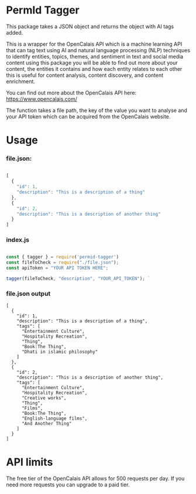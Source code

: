 # PermId Tagger

This package takes a JSON object and returns the object with AI tags added.

This is a wrapper for the OpenCalais API which is a machine learning API that can tag text using AI and natural language processing (NLP) techniques to identify entities, topics, themes, and sentiment in text and social media content using this package you will be able to find out more about your content, the entities it contains and how each entity relates to each other this is useful for content analysis, content discovery, and content enrichment.

You can find out more about the OpenCalais API here: https://www.opencalais.com/

The function takes a file path, the key of the value you want to analyse and your API token which can be acquired from the OpenCalais website.

# Usage

### file.json:

```js

[
  {
    "id": 1,
    "description": "This is a description of a thing"
  },
  {
    "id": 2,
    "description": "This is a description of another thing"
  }
]
```

### index.js

```js

const { tagger } = require('permid-tagger')
const fileToCheck = require("./file.json");
const apiToken = "YOUR API TOKEN HERE";

tagger(fileToCheck, "description", "YOUR_API_TOKEN"); `


```

### file.json output

```
[
  {
    "id": 1,
    "description": "This is a description of a thing",
    "tags": [
      "Entertainment Culture",
      "Hospitality Recreation",
      "Thing",
      "Book:The Thing",
      "Dhati in islamic philosophy"
    ]
  },
  {
    "id": 2,
    "description": "This is a description of another thing",
    "tags": [
      "Entertainment Culture",
      "Hospitality Recreation",
      "Creative works",
      "Thing",
      "Films",
      "Book:The Thing",
      "English-language films",
      "And Another Thing"
    ]
  }
]
```

# API limits 
The free tier of the OpenCalais API allows for 500 requests per day. If you need more requests you can upgrade to a paid tier. 


